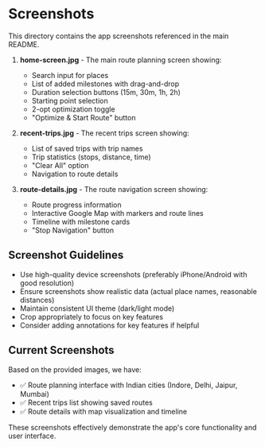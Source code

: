 # Screenshots

This directory contains the app screenshots referenced in the main README.


1. **home-screen.jpg** - The main route planning screen showing:
   - Search input for places
   - List of added milestones with drag-and-drop
   - Duration selection buttons (15m, 30m, 1h, 2h)
   - Starting point selection
   - 2-opt optimization toggle
   - "Optimize & Start Route" button

2. **recent-trips.jpg** - The recent trips screen showing:
   - List of saved trips with trip names
   - Trip statistics (stops, distance, time)
   - "Clear All" option
   - Navigation to route details

3. **route-details.jpg** - The route navigation screen showing:
   - Route progress information
   - Interactive Google Map with markers and route lines
   - Timeline with milestone cards
   - "Stop Navigation" button


## Screenshot Guidelines

- Use high-quality device screenshots (preferably iPhone/Android with good resolution)
- Ensure screenshots show realistic data (actual place names, reasonable distances)
- Maintain consistent UI theme (dark/light mode)
- Crop appropriately to focus on key features
- Consider adding annotations for key features if helpful

## Current Screenshots

Based on the provided images, we have:
- ✅ Route planning interface with Indian cities (Indore, Delhi, Jaipur, Mumbai)
- ✅ Recent trips list showing saved routes
- ✅ Route details with map visualization and timeline

These screenshots effectively demonstrate the app's core functionality and user interface.
